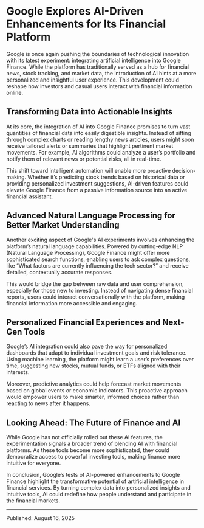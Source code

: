 # Google Explores AI-Driven Enhancements for Its Financial Platform

Google is once again pushing the boundaries of technological innovation with its latest experiment: integrating artificial intelligence into Google Finance. While the platform has traditionally served as a hub for financial news, stock tracking, and market data, the introduction of AI hints at a more personalized and insightful user experience. This development could reshape how investors and casual users interact with financial information online.

## Transforming Data into Actionable Insights

At its core, the integration of AI into Google Finance promises to turn vast quantities of financial data into easily digestible insights. Instead of sifting through complex charts or reading lengthy news articles, users might soon receive tailored alerts or summaries that highlight pertinent market movements. For example, AI algorithms could analyze a user’s portfolio and notify them of relevant news or potential risks, all in real-time.

This shift toward intelligent automation will enable more proactive decision-making. Whether it’s predicting stock trends based on historical data or providing personalized investment suggestions, AI-driven features could elevate Google Finance from a passive information source into an active financial assistant.

## Advanced Natural Language Processing for Better Market Understanding

Another exciting aspect of Google's AI experiments involves enhancing the platform’s natural language capabilities. Powered by cutting-edge NLP (Natural Language Processing), Google Finance might offer more sophisticated search functions, enabling users to ask complex questions, like “What factors are currently influencing the tech sector?” and receive detailed, contextually accurate responses.

This would bridge the gap between raw data and user comprehension, especially for those new to investing. Instead of navigating dense financial reports, users could interact conversationally with the platform, making financial information more accessible and engaging.

## Personalized Financial Experiences and Next-Gen Tools

Google’s AI integration could also pave the way for personalized dashboards that adapt to individual investment goals and risk tolerance. Using machine learning, the platform might learn a user’s preferences over time, suggesting new stocks, mutual funds, or ETFs aligned with their interests.

Moreover, predictive analytics could help forecast market movements based on global events or economic indicators. This proactive approach would empower users to make smarter, informed choices rather than reacting to news after it happens.

## Looking Ahead: The Future of Finance and AI

While Google has not officially rolled out these AI features, the experimentation signals a broader trend of blending AI with financial platforms. As these tools become more sophisticated, they could democratize access to powerful investing tools, making finance more intuitive for everyone.

In conclusion, Google’s tests of AI-powered enhancements to Google Finance highlight the transformative potential of artificial intelligence in financial services. By turning complex data into personalized insights and intuitive tools, AI could redefine how people understand and participate in the financial markets.

---

Published: August 16, 2025
